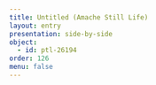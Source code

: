 ```yaml
---
title: Untitled (Amache Still Life)
layout: entry
presentation: side-by-side
object:
  - id: ptl-26194
order: 126
menu: false
---
```







